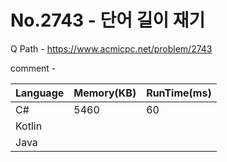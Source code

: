 # No.2743 - 단어 길이 재기
Q Path - https://www.acmicpc.net/problem/2743

comment - 

Language | Memory(KB) | RunTime(ms)
------------ | ------------- | ------
C# | 5460 | 60
Kotlin |  | 
Java |  | 